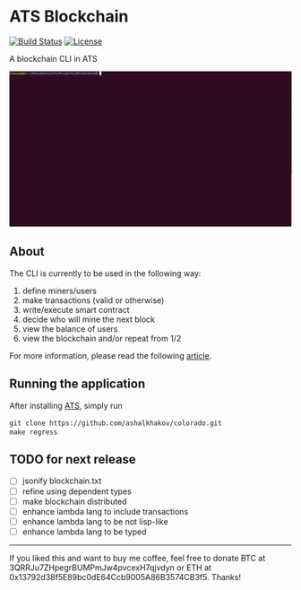 # ATS Blockchain

[![Build Status](https://travis-ci.org/galletti94/ATS-blockchain.svg?branch=master)](https://travis-ci.org/galletti94/ATS-blockchain)
[![License](https://img.shields.io/badge/License-BSD%203--Clause-blue.svg)](https://opensource.org/licenses/BSD-3-Clause)

A blockchain CLI in ATS

![example](gif/gif1.gif)

## About

The CLI is currently to be used in the following way:

1. define miners/users
2. make transactions (valid or otherwise)
3. write/execute smart contract
4. decide who will mine the next block
5. view the balance of users
6. view the blockchain and/or repeat from 1/2

For more information, please read the following [article](https://beta.observablehq.com/@galletti94/functional-blockchain).

## Running the application

After installing [ATS](http://www.ats-lang.org/), simply run

```shell
git clone https://github.com/ashalkhakov/colorado.git  
make regress
```

## TODO for next release

- [ ] jsonify blockchain.txt
- [ ] refine using dependent types
- [ ] make blockchain distributed
- [ ] enhance lambda lang to include transactions
- [ ] enhance lambda lang to be not lisp-like
- [ ] enhance lambda lang to be typed

------------

If you liked this and want to buy me coffee, feel free to donate BTC at 3QRRJu7ZHpegrBUMPmJw4pvcexH7qjvdyn or ETH at 0x13792d38f5E89bc0dE64Ccb9005A86B3574CB3f5. Thanks!
